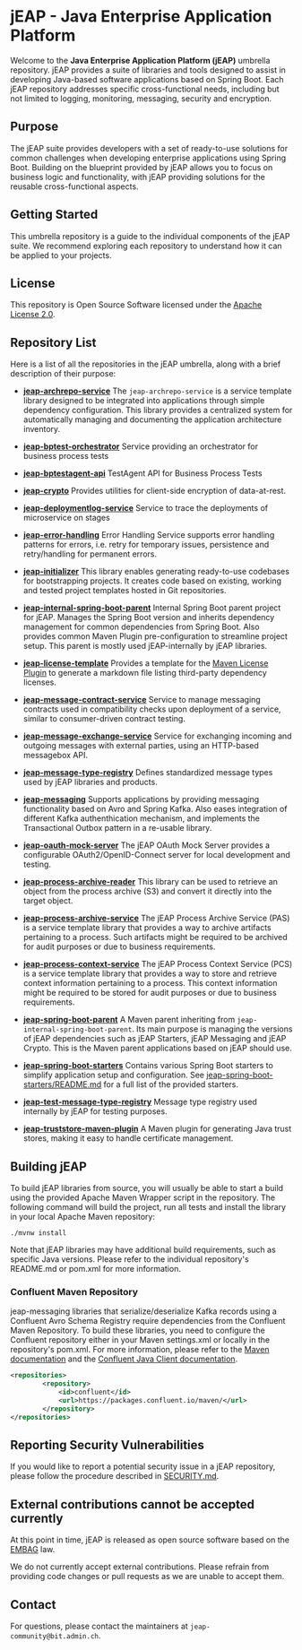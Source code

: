 # jEAP - Java Enterprise Application Platform

Welcome to the **Java Enterprise Application Platform (jEAP)** umbrella repository. jEAP provides a suite of
libraries and tools designed to assist in developing Java-based software applications based on Spring Boot.
Each jEAP repository addresses specific cross-functional needs, including but not limited to logging, monitoring,
messaging, security and encryption.

## Purpose

The jEAP suite provides developers with a set of ready-to-use solutions for common challenges when developing enterprise
applications using Spring Boot. Building on the blueprint provided by jEAP allows you to focus on business logic and
functionality, with jEAP providing solutions for the reusable cross-functional aspects.

## Getting Started

This umbrella repository is a guide to the individual components of the jEAP suite. We recommend exploring each
repository to understand how it can be applied to your projects.

## License

This repository is Open Source Software licensed under the [Apache License 2.0](./LICENSE).

## Repository List

Here is a list of all the repositories in the jEAP umbrella, along with a brief description of their purpose:

- **[jeap-archrepo-service](https://github.com/jeap-admin-ch/jeap-archrepo-service)**
  The `jeap-archrepo-service` is a service template library designed to be integrated into applications through simple 
  dependency configuration. This library provides a centralized system for automatically managing and documenting the 
  application architecture inventory.

- **[jeap-bptest-orchestrator](https://github.com/jeap-admin-ch/jeap-bptest-orchestrator)**
  Service providing an orchestrator for business process tests

- **[jeap-bptestagent-api](https://github.com/jeap-admin-ch/jeap-bptestagent-api)**
  TestAgent API for Business Process Tests

- **[jeap-crypto](https://github.com/jeap-admin-ch/jeap-crypto)**
  Provides utilities for client-side encryption of data-at-rest.

- **[jeap-deploymentlog-service](https://github.com/jeap-admin-ch/jeap-deploymentlog-service)**
  Service to trace the deployments of microservice on stages

- **[jeap-error-handling](https://github.com/jeap-admin-ch/jeap-error-handling)**
  Error Handling Service supports error handling patterns for errors, i.e. retry for temporary issues,
  persistence and retry/handling for permanent errors.

- **[jeap-initializer](https://github.com/jeap-admin-ch/jeap-initializer)**
  This library enables generating ready-to-use codebases for bootstrapping projects. It creates code based on existing,
  working and tested project templates hosted in Git repositories.

- **[jeap-internal-spring-boot-parent](https://github.com/jeap-admin-ch/jeap-internal-spring-boot-parent)**
  Internal Spring Boot parent project for jEAP. Manages the Spring Boot version and inherits dependency management for
  common dependencies from Spring Boot. Also provides common Maven Plugin pre-configuration to streamline project setup.
  This parent is mostly used jEAP-internally by jEAP libraries.

- **[jeap-license-template](https://github.com/jeap-admin-ch/jeap-license-template)**
  Provides a template for the [Maven License Plugin](https://www.mojohaus.org/license-maven-plugin/aggregate-add-third-party-mojo.html) to
  generate a markdown file listing third-party dependency licenses.

- **[jeap-message-contract-service](https://github.com/jeap-admin-ch/jeap-message-contract-service)**
  Service to manage messaging contracts used in compatibility checks upon deployment of a service,
  similar to consumer-driven contract testing.

- **[jeap-message-exchange-service](https://github.com/jeap-admin-ch/jeap-message-exchange-service)**
  Service for exchanging incoming and outgoing messages with external parties, using an HTTP-based messagebox API.

- **[jeap-message-type-registry](https://github.com/jeap-admin-ch/jeap-message-type-registry)**
  Defines standardized message types used by jEAP libraries and products.

- **[jeap-messaging](https://github.com/jeap-admin-ch/jeap-messaging)**
  Supports applications by providing messaging functionality based on Avro and Spring Kafka. Also eases integration of
  different Kafka authenthication mechanism, and implements the Transactional Outbox pattern in a re-usable library.

- **[jeap-oauth-mock-server](https://github.com/jeap-admin-ch/jeap-oauth-mock-server)**
  The jEAP OAuth Mock Server provides a configurable OAuth2/OpenID-Connect server for local development and testing.

- **[jeap-process-archive-reader](https://github.com/jeap-admin-ch/jeap-process-archive-reader)**
  This library can be used to retrieve an object from the process archive (S3) and convert it directly into the target object.

- **[jeap-process-archive-service](https://github.com/jeap-admin-ch/jeap-process-archive-service)**
  The jEAP Process Archive Service (PAS) is a service template library that provides a way to archive artifacts pertaining
  to a process. Such artifacts might be required to be archived for audit purposes or due to business requirements.

- **[jeap-process-context-service](https://github.com/jeap-admin-ch/jeap-process-context-service)**
  The jEAP Process Context Service (PCS) is a service template library that provides a way to store and retrieve context 
  information pertaining to a process. This context information might be required to be stored for audit purposes or due
  to business requirements.

- **[jeap-spring-boot-parent](https://github.com/jeap-admin-ch/jeap-spring-boot-parent)**
  A Maven parent inheriting from `jeap-internal-spring-boot-parent`. Its main purpose is managing the versions of jEAP
  dependencies such as jEAP Starters, jEAP Messaging and jEAP Crypto. This is the Maven parent applications based on jEAP
  should use.

- **[jeap-spring-boot-starters](https://github.com/jeap-admin-ch/jeap-spring-boot-starters)**
  Contains various Spring Boot starters to simplify application setup and configuration.
  See [jeap-spring-boot-starters/README.md](https://github.com/jeap-admin-ch/jeap-spring-boot-starters/blob/main/README.md)
  for a full list of the provided starters.

- **[jeap-test-message-type-registry](https://github.com/jeap-admin-ch/jeap-test-message-type-registry)**
  Message type registry used internally by jEAP for testing purposes.

- **[jeap-truststore-maven-plugin](https://github.com/jeap-admin-ch/jeap-truststore-maven-plugin)**
  A Maven plugin for generating Java trust stores, making it easy to handle certificate management.

## Building jEAP

To build jEAP libraries from source, you will usually be able to start a build using the provided Apache Maven Wrapper
script in the repository. The following command will build the project, run all tests and install the library
in your local Apache Maven repository:

```shell
./mvnw install
```
Note that jEAP libraries may have additional build requirements, such as specific Java versions. Please refer to the
individual repository's README.md or pom.xml for more information.

### Confluent Maven Repository

jeap-messaging libraries that serialize/deserialize Kafka records using a Confluent Avro Schema Registry require 
dependencies from the Confluent Maven Repository. To build these libraries, you need to configure the Confluent 
repository either in your Maven settings.xml or locally in the repository's pom.xml. For more information, please refer 
to the [Maven documentation](https://maven.apache.org/guides/mini/guide-multiple-repositories.html) and the
[Confluent Java Client documentation](https://docs.confluent.io/kafka-clients/java/current/overview.html#java-installation).

```xml
<repositories>
        <repository>
            <id>confluent</id>
            <url>https://packages.confluent.io/maven/</url>
        </repository>
</repositories>
```

## Reporting Security Vulnerabilities

If you would like to report a potential security issue in a jEAP repository, please follow the procedure described in
[SECURITY.md](./SECURITY.md).

## External contributions cannot be accepted currently

At this point in time, jEAP is released as open source software based on the
[EMBAG](https://www.fedlex.admin.ch/eli/cc/2023/682/de) law.

We do not currently accept external contributions. Please refrain from providing code changes or pull requests as we are
unable to accept them.

## Contact

For questions, please contact the maintainers at `jeap-community@bit.admin.ch`.
